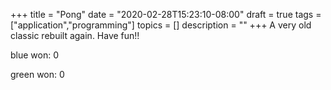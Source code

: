 +++
title = "Pong"
date = "2020-02-28T15:23:10-08:00"
draft = true
tags = ["application","programming"]
topics = []
description = ""
+++
A very old classic rebuilt again. Have fun!!

<!--more-->

<div id="application">
	<p>blue won: <span id="blue">0</span></p>
	<p>green won: <span id="green">0</span></p>
	<canvas id="gameBoard" width="700px" height="600px"></canvas>
	<script src="/js/pong.js"></script>
</div>